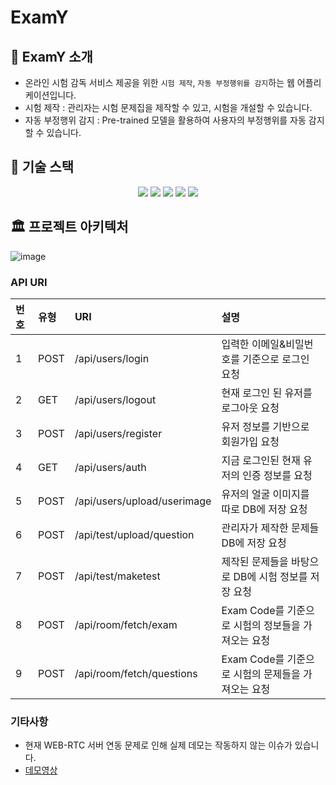 # ExamY

## 👋 ExamY 소개

- 온라인 시험 감독 서비스 제공을 위한 `시험 제작`, `자동 부정행위를 감지`하는 웹 어플리케이션입니다.
- 시험 제작 : 관리자는 시험 문제집을 제작할 수 있고, 시험을 개설할 수 있습니다.
- 자동 부정행위 감지 : Pre-trained 모델을 활용하여 사용자의 부정행위를 자동 감지할 수 있습니다.

## 🔨 기술 스택

<p align='center'>
    <img src="https://img.shields.io/badge/MongoDB-4EA94B?style=for-the-badge&logo=mongodb&logoColor=white"/>
     <img src="https://img.shields.io/badge/Express.js-404D59?style=for-the-badge"/>
      <img src="https://img.shields.io/badge/React-20232A?style=for-the-badge&logo=react&logoColor=61DAFB"/>
    <img src="https://img.shields.io/badge/Node.js-43853D?style=for-the-badge&logo=node.js&logoColor=white"/>
    <img src="https://img.shields.io/badge/Heroku-430098?style=for-the-badge&logo=heroku&logoColor=white"/>
</p>

## 🏛 프로젝트 아키텍처

![image](https://user-images.githubusercontent.com/48426909/134015147-dbef766c-48f6-4f5a-a39f-7b913c8c2a21.png)

### API URI

| 번호 | 유형 | URI                         | 설명                                                |
| :--- | :--- | :-------------------------- | :-------------------------------------------------- |
| 1    | POST | /api/users/login            | 입력한 이메일&비밀번호를 기준으로 로그인 요청       |
| 2    | GET  | /api/users/logout           | 현재 로그인 된 유저를 로그아웃 요청                 |
| 3    | POST | /api/users/register         | 유저 정보를 기반으로 회원가입 요청                  |
| 4    | GET  | /api/users/auth             | 지금 로그인된 현재 유저의 인증 정보를 요청          |
| 5    | POST | /api/users/upload/userimage | 유저의 얼굴 이미지를 따로 DB에 저장 요청            |
| 6    | POST | /api/test/upload/question   | 관리자가 제작한 문제들 DB에 저장 요청               |
| 7    | POST | /api/test/maketest          | 제작된 문제들을 바탕으로 DB에 시험 정보를 저장 요청 |
| 8    | POST | /api/room/fetch/exam        | Exam Code를 기준으로 시험의 정보들을 가져오는 요청  |
| 9    | POST | /api/room/fetch/questions   | Exam Code를 기준으로 시험의 문제들을 가져오는 요청  |

### 기타사항

- 현재 WEB-RTC 서버 연동 문제로 인해 실제 데모는 작동하지 않는 이슈가 있습니다.
- [데모영상](https://www.youtube.com/watch?v=8XiyuhnKvyE)
